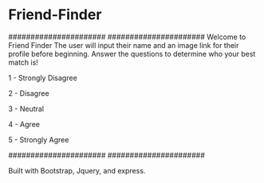 # Friend-Finder
######################
######################
Welcome to Friend Finder
The user will input their name and an image link for their profile before beginning.
Answer the questions to determine who your best match is!

1 - Strongly Disagree

2 - Disagree

3 - Neutral

4 - Agree 

5 - Strongly Agree

######################
######################


Built with Bootstrap, Jquery, and express. 
